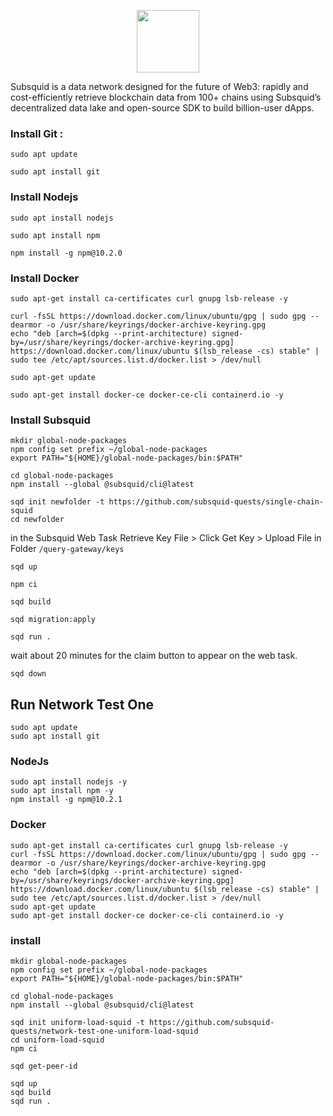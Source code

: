 <p align="center"><img height="100" height="auto" src="https://github.com/furidngrt/subsquid/assets/63885192/5bffb1ea-3f82-4bf7-8035-fd99781c630f)](https://github-production-user-asset-6210df.s3.amazonaws.com/63885192/275373993-5bffb1ea-3f82-4bf7-8035-fd99781c630f.png"></p>

 Subsquid is a data network designed for the future of Web3: rapidly and cost-efficiently retrieve blockchain data from 100+ chains using Subsquid’s decentralized data lake and open-source SDK to build billion-user dApps.

### Install Git :
```
sudo apt update
```

```
sudo apt install git
```

### Install Nodejs

```
sudo apt install nodejs
```

```
sudo apt install npm
```

```
npm install -g npm@10.2.0
```

### Install Docker

```
sudo apt-get install ca-certificates curl gnupg lsb-release -y
```

```
curl -fsSL https://download.docker.com/linux/ubuntu/gpg | sudo gpg --dearmor -o /usr/share/keyrings/docker-archive-keyring.gpg
echo "deb [arch=$(dpkg --print-architecture) signed-by=/usr/share/keyrings/docker-archive-keyring.gpg] https://download.docker.com/linux/ubuntu $(lsb_release -cs) stable" | sudo tee /etc/apt/sources.list.d/docker.list > /dev/null
```

```
sudo apt-get update
```

```
sudo apt-get install docker-ce docker-ce-cli containerd.io -y
```

### Install Subsquid

```
mkdir global-node-packages
npm config set prefix ~/global-node-packages
export PATH="${HOME}/global-node-packages/bin:$PATH"
```

```
cd global-node-packages
npm install --global @subsquid/cli@latest
```

```
sqd init newfolder -t https://github.com/subsquid-quests/single-chain-squid
cd newfolder
```


in the Subsquid Web Task Retrieve Key File > Click Get Key > Upload File in Folder `/query-gateway/keys`


```
sqd up
```

```
npm ci
```

```
sqd build
```

```
sqd migration:apply
```

```
sqd run .
```

wait about 20 minutes for the claim button to appear on the web task.

```
sqd down
```


## Run Network Test One

```
sudo apt update
sudo apt install git
```

### NodeJs

```
sudo apt install nodejs -y
sudo apt install npm -y
npm install -g npm@10.2.1
```

### Docker

```
sudo apt-get install ca-certificates curl gnupg lsb-release -y
curl -fsSL https://download.docker.com/linux/ubuntu/gpg | sudo gpg --dearmor -o /usr/share/keyrings/docker-archive-keyring.gpg
echo "deb [arch=$(dpkg --print-architecture) signed-by=/usr/share/keyrings/docker-archive-keyring.gpg] https://download.docker.com/linux/ubuntu $(lsb_release -cs) stable" | sudo tee /etc/apt/sources.list.d/docker.list > /dev/null
sudo apt-get update
sudo apt-get install docker-ce docker-ce-cli containerd.io -y
```

### install

```
mkdir global-node-packages
npm config set prefix ~/global-node-packages
export PATH="${HOME}/global-node-packages/bin:$PATH"
```
```
cd global-node-packages
npm install --global @subsquid/cli@latest
```
```
sqd init uniform-load-squid -t https://github.com/subsquid-quests/network-test-one-uniform-load-squid
cd uniform-load-squid
npm ci
```

```
sqd get-peer-id
```

```
sqd up
sqd build
sqd run .
```

